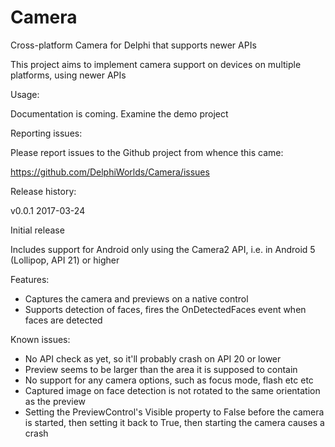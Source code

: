 # Camera
Cross-platform Camera for Delphi that supports newer APIs

This project aims to implement camera support on devices on multiple platforms, using newer APIs

Usage:

  Documentation is coming. Examine the demo project


Reporting issues:

  Please report issues to the Github project from whence this came:

  https://github.com/DelphiWorlds/Camera/issues


Release history:

v0.0.1  2017-03-24

  Initial release

  Includes support for Android only using the Camera2 API, i.e. in Android 5 (Lollipop, API 21) or higher

  Features:

  * Captures the camera and previews on a native control
  * Supports detection of faces, fires the OnDetectedFaces event when faces are detected

  Known issues:

  * No API check as yet, so it'll probably crash on API 20 or lower
  * Preview seems to be larger than the area it is supposed to contain
  * No support for any camera options, such as focus mode, flash etc etc
  * Captured image on face detection is not rotated to the same orientation as the preview
  * Setting the PreviewControl's Visible property to False before the camera is started, then setting it back to True, then starting the camera causes a crash
